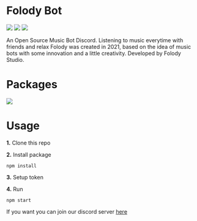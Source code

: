 # Folody Bot

![](https://badgen.net/badge/icon/npm?icon=npm&label)
![](https://img.shields.io/github/license/Folody-Team/Folody-Bot)
![](https://img.shields.io/github/stars/Folody-Team/Folody-Bot?style=social)

An Open Source Music Bot Discord.
Listening to music everytime with friends and relax
Folody was created in 2021, based on the idea of ​​music bots with some innovation and a little creativity. 
Developed by Folody Studio.

# Packages
![](https://nodei.co/npm/discord.js.png?mini=true)

# Usage
**1.** Clone this repo

**2.** Install package
```
npm install
```
**3.** Setup token

**4.** Run

```
npm start
```
If you want you can join our discord server [here](https://discord.gg/metDnPH2)
